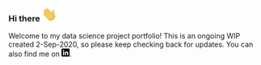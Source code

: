 ### Hi there <img src="https://raw.githubusercontent.com/Colt45/Colt45/master/wave.gif" width="30px">

<!-- Actual text -->
Welcome to my data science project portfolio! This is an ongoing WIP created 2-Sep-2020, so please keep checking back for updates. You can also find me on [![LinkedIn][1.1]][1].

<!-- Icons -->

[1.1]: https://raw.githubusercontent.com/Colt45/Colt45/master/linkedin-icon.png (LinkedIn icon without padding)

<!-- Links -->

[1]: https://www.linkedin.com/in/coltallen-datascientist
